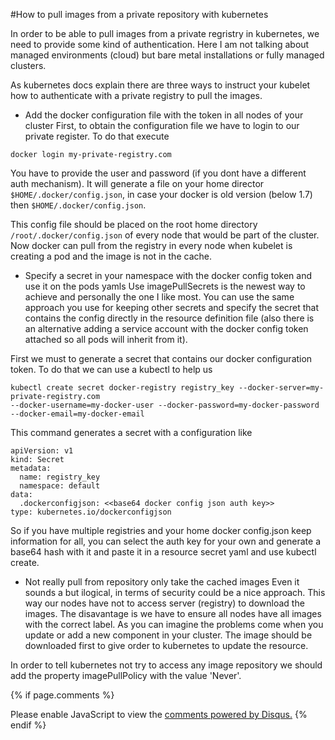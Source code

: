 #How to pull images from a private repository with kubernetes


In order to be able to pull images from a private regristry in kubernetes, we need to provide
some kind of authentication. Here I am not talking about managed environments (cloud) but bare
metal installations or fully managed clusters. 

As kubernetes docs explain there are three ways to instruct your kubelet how to authenticate
with a private registry to pull the images.

- Add the docker configuration file with the token in all nodes of your cluster
First, to obtain the configuration file we have to login to our private register. To do that
execute
```
docker login my-private-registry.com
```
You have to provide the user and password (if you dont have a different auth mechanism). It will 
generate a file on your home director `$HOME/.docker/config.json`, in case your docker is old version
(below 1.7) then `$HOME/.docker/config.json`.

This config file should be placed on the root home directory `/root/.docker/config.json` of every 
node that would be part of the cluster. Now docker can pull from the registry in every node
when kubelet is creating a pod and the image is not in the cache.


- Specify a secret in your namespace with the docker config token and use it on the pods yamls 
Use imagePullSecrets is the newest way to achieve and personally the one I like most. You can
use the same approach you use for keeping other secrets and specify the secret that contains the
config directly in the resource definition file (also there is an alternative adding a service
account with the docker config token attached so all pods will inherit from it).

First we must to generate a secret that contains our docker configuration token. To do that we can 
use a kubectl to help us
```
kubectl create secret docker-registry registry_key --docker-server=my-private-registry.com 
--docker-username=my-docker-user --docker-password=my-docker-password --docker-email=my-docker-email
```
This command generates a secret with a configuration like
```
apiVersion: v1
kind: Secret
metadata:
  name: registry_key
  namespace: default
data:
  .dockerconfigjson: <<base64 docker config json auth key>>
type: kubernetes.io/dockerconfigjson
```
So if you have multiple registries and your home docker config.json keep information for all,
you can select the auth key for your own and generate a base64 hash with it and
paste it in a resource secret yaml and use kubectl create.


- Not really pull from repository only take the cached images 
Even it sounds a but ilogical, in terms of security could be a nice approach. This way our
nodes have not to access server (registry) to download the images. The disavantage is
we have to ensure all nodes have all images with the correct label. As you can imagine the 
problems come when you update or add a new component in your cluster. The image should be
downloaded first to give order to kubernetes to update the resource. 

In order to tell kubernetes not try to access any image repository we should add the property
imagePullPolicy with the value 'Never'.

{% if page.comments %}
<div id="disqus_thread"></div>
<script>

/**
*  RECOMMENDED CONFIGURATION VARIABLES: EDIT AND UNCOMMENT THE SECTION BELOW TO INSERT DYNAMIC VALUES FROM YOUR PLATFORM OR CMS.
*  LEARN WHY DEFINING THESE VARIABLES IS IMPORTANT: https://disqus.com/admin/universalcode/#configuration-variables*/
/*
var disqus_config = function () {
this.page.url = https://hatch-k8s.github.io/hatch-k8s;  // Replace PAGE_URL with your page's canonical URL variable
this.page.identifier = 'private-registry'; // Replace PAGE_IDENTIFIER with your page's unique identifier variable
};
*/
(function() { // DON'T EDIT BELOW THIS LINE
var d = document, s = d.createElement('script');
s.src = 'https://hatch-k8s.disqus.com/embed.js';
s.setAttribute('data-timestamp', +new Date());
(d.head || d.body).appendChild(s);
})();
</script>
<noscript>Please enable JavaScript to view the <a href="https://disqus.com/?ref_noscript">comments powered by Disqus.</a></noscript>
{% endif %}
